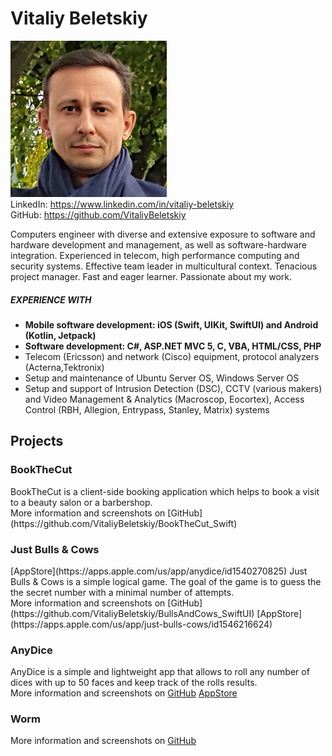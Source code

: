 # Vitaliy Beletskiy

![photo](Photo_Vit_250.jpg)<br/>
LinkedIn: <https://www.linkedin.com/in/vitaliy-beletskiy><br/>
GitHub: <https://github.com/VitaliyBeletskiy><br/>

Computers engineer with diverse and extensive exposure to software and hardware development and management, as well as software-hardware integration. Experienced in telecom, high performance computing and security systems. Effective team leader in multicultural context. Tenacious project manager. Fast and eager learner. Passionate about my work.

##### EXPERIENCE WITH
- **Mobile software development: iOS (Swift, UIKit, SwiftUI) and Android (Kotlin, Jetpack)**
- **Software development: С#, ASP.NET MVC 5, C, VBA, HTML/CSS, PHP**
- Telecom (Ericsson) and network (Cisco) equipment, protocol analyzers (Acterna,Tektronix)
- Setup and maintenance of Ubuntu Server OS, Windows Server OS 
- Setup and support of Intrusion Detection (DSC), CCTV (various makers) and Video Management & Analytics (Macroscop, Eocortex), Access Control (RBH, Allegion, Entrypass, Stanley, Matrix) systems

## Projects
<h3>BookTheCut</h3>
BookTheCut is a client-side booking application which helps to book a visit to a beauty salon or a barbershop.<br/>
More information and screenshots on [GitHub](https://github.com/VitaliyBeletskiy/BookTheCut_Swift)

<h3>Just Bulls & Cows</h3> [AppStore](https://apps.apple.com/us/app/anydice/id1540270825)
Just Bulls & Cows is a simple logical game. The goal of the game is to guess the the secret number with a minimal number of attempts.<br/>
More information and screenshots on [GitHub](https://github.com/VitaliyBeletskiy/BullsAndCows_SwiftUI) [AppStore](https://apps.apple.com/us/app/just-bulls-cows/id1546216624)

### AnyDice
AnyDice is a simple and lightweight app that allows to roll any number of dices with up to 50 faces and keep track of the rolls results.<br/>
More information and screenshots on [GitHub](https://github.com/VitaliyBeletskiy/AnyDice) [AppStore](https://apps.apple.com/us/app/anydice/id1540270825)

### Worm
More information and screenshots on [GitHub](https://github.com/VitaliyBeletskiy/Worm)
